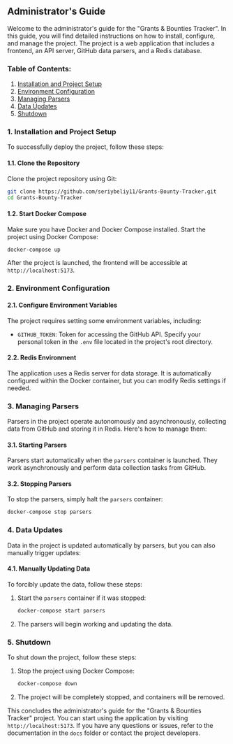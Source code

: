 ## Administrator's Guide

Welcome to the administrator's guide for the "Grants & Bounties Tracker". In this guide, you will find detailed instructions on how to install, configure, and manage the project. The project is a web application that includes a frontend, an API server, GitHub data parsers, and a Redis database.

### Table of Contents:
1. [Installation and Project Setup](#1-installation-and-project-setup)
2. [Environment Configuration](#2-environment-configuration)
3. [Managing Parsers](#3-managing-parsers)
4. [Data Updates](#4-data-updates)
5. [Shutdown](#5-shutdown)

### 1. Installation and Project Setup

To successfully deploy the project, follow these steps:

#### 1.1. Clone the Repository

Clone the project repository using Git:

```bash
git clone https://github.com/seriybeliy11/Grants-Bounty-Tracker.git
cd Grants-Bounty-Tracker
```

#### 1.2. Start Docker Compose

Make sure you have Docker and Docker Compose installed. Start the project using Docker Compose:

```bash
docker-compose up
```

After the project is launched, the frontend will be accessible at `http://localhost:5173`.

### 2. Environment Configuration

#### 2.1. Configure Environment Variables

The project requires setting some environment variables, including:

- `GITHUB_TOKEN`: Token for accessing the GitHub API. Specify your personal token in the `.env` file located in the project's root directory.

#### 2.2. Redis Environment

The application uses a Redis server for data storage. It is automatically configured within the Docker container, but you can modify Redis settings if needed.

### 3. Managing Parsers

Parsers in the project operate autonomously and asynchronously, collecting data from GitHub and storing it in Redis. Here's how to manage them:

#### 3.1. Starting Parsers

Parsers start automatically when the `parsers` container is launched. They work asynchronously and perform data collection tasks from GitHub.

#### 3.2. Stopping Parsers

To stop the parsers, simply halt the `parsers` container:

```bash
docker-compose stop parsers
```

### 4. Data Updates

Data in the project is updated automatically by parsers, but you can also manually trigger updates:

#### 4.1. Manually Updating Data

To forcibly update the data, follow these steps:

1. Start the `parsers` container if it was stopped:

   ```bash
   docker-compose start parsers
   ```

2. The parsers will begin working and updating the data.

### 5. Shutdown

To shut down the project, follow these steps:

1. Stop the project using Docker Compose:

   ```bash
   docker-compose down
   ```

2. The project will be completely stopped, and containers will be removed.

This concludes the administrator's guide for the "Grants & Bounties Tracker" project. You can start using the application by visiting `http://localhost:5173`. If you have any questions or issues, refer to the documentation in the `docs` folder or contact the project developers.
